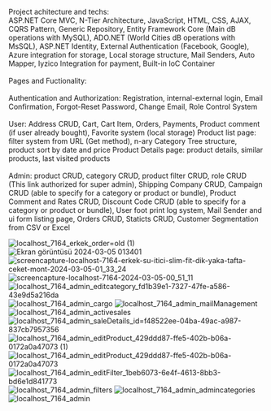 Project achitecture and techs: 
<br/>
ASP.NET Core MVC, N-Tier Architecture, JavaScript, HTML, CSS, AJAX, CQRS Pattern, Generic Repository, Entity 
Framework Core (Main dB operations with MySQL), ADO.NET (World Cities dB operations with MsSQL), ASP.NET Identity, External Authentication 
(Facebook, Google), Azure integration for storage, Local storage structure, Mail Senders, Auto Mapper, Iyzico Integration for payment, Built-in IoC 
Container
<br/>
<br/>
Pages and Fuctionality:
<br/>
<br/>
Authentication and Authorization: Registration, internal-external login, Email Confirmation, Forgot-Reset Password, Change Email, Role Control 
System
<br/>
<br/>
User: Address CRUD, Cart, Cart Item, Orders, Payments, Product comment (if user already bought), Favorite system (local storage)
Product list page: filter system from URL (Get method), n-ary Category Tree structure, product sort by date and price
Product Details page: product details, similar products, last visited products
<br/>
<br/>
Admin: product CRUD, category CRUD, product filter CRUD, role CRUD (This link authorized for super admin), Shipping Company CRUD, 
Campaign CRUD (able to specify for a category or product or bundle), Product Comment and Rates CRUD, Discount Code CRUD (able to specify for 
a category or product or bundle), User foot print log system, Mail Sender and ui form listing page, Orders CRUD, Staticts CRUD, Customer 
Segmentation from CSV or Excel

![localhost_7164_erkek_order=old (1)](https://github.com/gokhanustunyer/asp.net.core.mvc.e-commerce/assets/103903004/cf83ec62-2f30-4bdb-8d70-dbe7be5baf49)
![Ekran görüntüsü 2024-03-05 013401](https://github.com/gokhanustunyer/asp.net.core.mvc.e-commerce/assets/103903004/8c18e206-5407-45c5-a879-52b80632bb2f)
![screencapture-localhost-7164-erkek-su-itici-slim-fit-dik-yaka-tafta-ceket-mont-2024-03-05-01_33_24](https://github.com/gokhanustunyer/asp.net.core.mvc.e-commerce/assets/103903004/67ce393f-e8c5-4693-9ea9-2ec147a6d363)
![screencapture-localhost-7164-2024-03-05-00_51_11](https://github.com/gokhanustunyer/asp.net.core.mvc.e-commerce/assets/103903004/e311ff65-a01f-4995-92c2-c91a328ba427)
![localhost_7164_admin_editcategory_fd1b39e1-7327-47fe-a586-43e9d5a216da](https://github.com/gokhanustunyer/asp.net.core.mvc.e-commerce/assets/103903004/55709765-52dc-44f3-8744-0101cd40a380)
![localhost_7164_admin_cargo](https://github.com/gokhanustunyer/asp.net.core.mvc.e-commerce/assets/103903004/58470a06-2a25-47fc-832c-35e02a7a4090)
![localhost_7164_admin_mailManagement](https://github.com/gokhanustunyer/asp.net.core.mvc.e-commerce/assets/103903004/4cac3fa0-2fc0-441b-a8f6-3a798e83057f)
![localhost_7164_admin_activesales](https://github.com/gokhanustunyer/asp.net.core.mvc.e-commerce/assets/103903004/edca5b36-4026-46d5-afda-eef6165a0509)
![localhost_7164_admin_saleDetails_id=f48522ee-04ba-49ac-a987-837cb7957356](https://github.com/gokhanustunyer/asp.net.core.mvc.e-commerce/assets/103903004/f0023714-23f3-41dc-a9dc-22146e7cc065)
![localhost_7164_admin_editProduct_429ddd87-ffe5-402b-b06a-0172a0a47073 (1)](https://github.com/gokhanustunyer/asp.net.core.mvc.e-commerce/assets/103903004/b4b0ae1b-411c-4104-b1eb-4df67bdda080)
![localhost_7164_admin_editProduct_429ddd87-ffe5-402b-b06a-0172a0a47073](https://github.com/gokhanustunyer/asp.net.core.mvc.e-commerce/assets/103903004/172211af-108c-4b09-8160-25f84b5836bd)
![localhost_7164_admin_editFilter_1beb6073-6e4f-4613-8bb3-bd6e1d841773](https://github.com/gokhanustunyer/asp.net.core.mvc.e-commerce/assets/103903004/3f7c530f-1147-424d-9239-3ec13c70d784)
![localhost_7164_admin_filters](https://github.com/gokhanustunyer/asp.net.core.mvc.e-commerce/assets/103903004/ae1fc5db-0417-4624-929a-cac37872052d)
![localhost_7164_admin_admincategories](https://github.com/gokhanustunyer/asp.net.core.mvc.e-commerce/assets/103903004/50f5d306-361a-4e5e-9b7f-7b830618aa89)
![localhost_7164_admin](https://github.com/gokhanustunyer/asp.net.core.mvc.e-commerce/assets/103903004/2807729e-0b28-443e-8c47-1ad94289a850)
